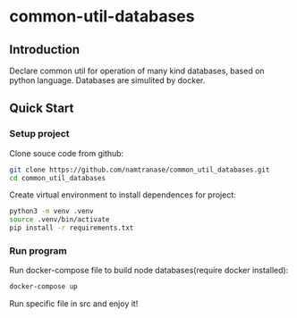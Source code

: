 # common-util-databases

## Introduction
Declare common util for operation of many kind databases, based on python language.
Databases are simulited by docker.

## Quick Start

### Setup project

Clone souce code from github:

```bash
git clone https://github.com/namtranase/common_util_databases.git
cd common_util_databases
```

Create virtual environment to install dependences for project:

```bash
python3 -m venv .venv
source .venv/bin/activate
pip install -r requirements.txt
```

### Run program
Run docker-compose file to build node databases(require docker installed):

```bash
docker-compose up
```
Run specific file in src and enjoy it!
